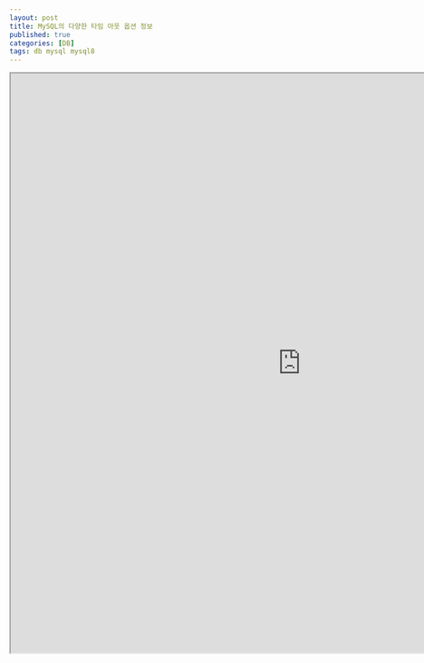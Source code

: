 ```yaml
---
layout: post
title: MySQL의 다양한 타임 아웃 옵션 정보
published: true
categories: [DB]
tags: db mysql mysql8
---
```

<iframe width="1024" height="1024" src="https://docs.google.com/document/d/e/2PACX-1vTEJ8ZhhI9Zqxg-Tb6s8BA4nGgG68IwsF0RGO6LIp7Rk6t-PMTj89JHx-TPttuzn9JRJLnJ_ZFKMqSs/pub?embedded=true"></iframe>   
   